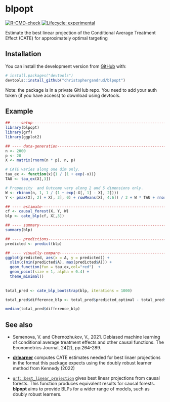 
# blpopt

<!-- badges: start -->
[![R-CMD-check](https://github.com/christophergandrud/blpopt/actions/workflows/R-CMD-check.yaml/badge.svg)](https://github.com/christophergandrud/blpopt/actions/workflows/R-CMD-check.yaml)
[![Lifecycle: experimental](https://img.shields.io/badge/lifecycle-experimental-orange.svg)](https://lifecycle.r-lib.org/articles/stages.html#experimental)
<!-- badges: end -->

Estimate the best linear projection of the Conditional Average Treatment Effect (CATE) for approximately optimal targeting

## Installation

You can install the development version from [GitHub](https://github.com/) with: 

``` r
# install.packages("devtools")
devtools::install_github("christophergandrud/blpopt")
```

Note: the package is in a private GitHub repo. You need to 
add your auth token (if you have access) to download using devtools.

## Example

```r
## ----setup--------------------------------------------------------------------
library(blpopt)
library(grf)
library(ggplot2)

## ---- data-generation---------------------------------------------------------
n <- 2000
p <- 20
X <- matrix(rnorm(n * p), n, p)

# CATE varies along one dim only.
tau_ex <- function(x){1 / (1 + exp(-x))} 
TAU <- tau_ex(X[,3])

# Propensity  and Outcome vary along 2 and 5 dimensions only.
W <- rbinom(n, 1, 1 / (1 + exp(-X[, 1] - X[, 2]))) 
Y <- pmax(X[, 2] + X[, 3], 0) + rowMeans(X[, 4:6]) / 2 + W * TAU + rnorm(n)

## ---- estimate----------------------------------------------------------------
cf <- causal_forest(X, Y, W)
blp <- cate_blp(cf, X[,3])

## ---- summary-----------------------------------------------------------------
summary(blp)

## ---- predictions-------------------------------------------------------------
predicted <- predict(blp)

## ---- visually-compare--------------------------------------------------------
ggplot(predicted, aes(x = A, y = predicted)) +
  xlim(c(min(predicted$A), max(predicted$A))) +
  geom_function(fun = tau_ex,col="red")  + 
  geom_point(size = 1, alpha = 0.4) +
  theme_minimal()
  
  
total_pred <- cate_blp_bootstrap(blp, iterations = 1000)

total_pred$difference_blp <- total_pred$predicted_optimal - total_pred$predicted_totals

median(total_pred$difference_blp)
```

## See also

- Semenova, V. and Chernozhukov, V., 2021. Debiased machine learning of 
conditional average treatment effects and other causal functions. 
The Econometrics Journal, 24(2), pp.264-289.

- [**drlearner**](https://github.com/christophergandrud/drlearner) computes CATE 
estimates needed for best linaer projections in the format this package expects
using the doubly robust learner method from Kennedy (2022)

- [`grf::best_linear_projection`](https://grf-labs.github.io/grf/reference/best_linear_projection.html) gives
best linear projections from causal forests. This function produces equivalent results for causal forests.
**blpopt** aims to provide BLPs for a wider range of models, such as doubly robust learners.
